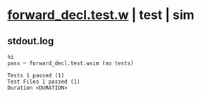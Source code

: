 # [forward_decl.test.w](../../../../../examples/tests/valid/forward_decl.test.w) | test | sim

## stdout.log
```log
hi
pass ─ forward_decl.test.wsim (no tests)
 
Tests 1 passed (1)
Test Files 1 passed (1)
Duration <DURATION>
```

